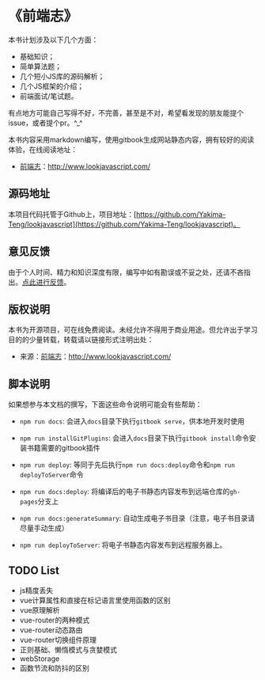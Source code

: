 # 《前端志》

本书计划涉及以下几个方面：

- 基础知识；
- 简单算法题；
- 几个短小JS库的源码解析；
- 几个JS框架的介绍；
- 前端面试/笔试题。

有点地方可能自己写得不好，不完善，甚至是不对，希望看发现的朋友能提个issue，或者提个pr。^_^

本书内容采用markdown编写，使用gitbook生成网站静态内容，拥有较好的阅读体验，在线阅读地址：

- [前端志](http://www.lookjavascript.com/)：http://www.lookjavascript.com/


## 源码地址

本项目代码托管于Github上，项目地址：[https://github.com/Yakima-Teng/lookjavascript](https://github.com/Yakima-Teng/lookjavascript)。


## 意见反馈

由于个人时间、精力和知识深度有限，编写中如有勘误或不妥之处，还请不吝指出。[点此进行反馈](https://github.com/Yakima-Teng/lookjavascript/issues)。


## 版权说明

本书为开源项目，可在线免费阅读。未经允许不得用于商业用途。但允许出于学习目的的少量转载，转载请以链接形式注明出处：

- 来源：[前端志](http://www.lookjavascript.com/)：http://www.lookjavascript.com/


## 脚本说明

如果想参与本文档的撰写，下面这些命令说明可能会有些帮助：

- `npm run docs`: 会进入`docs`目录下执行`gitbook serve`，供本地开发时使用

- `npm run installGitPlugins`: 会进入`docs`目录下执行`gitbook install`命令安装书籍需要的gitbook插件

- `npm run deploy`: 等同于先后执行`npm run docs:deploy`命令和`npm run deployToServer`命令

- `npm run docs:deploy`: 将编译后的电子书静态内容发布到远端仓库的`gh-pages`分支上

- `npm run docs:generateSummary`: 自动生成电子书目录（注意，电子书目录请尽量手动生成）

- `npm run deployToServer`: 将电子书静态内容发布到远程服务器上。


## TODO List


- js精度丢失
- vue计算属性和直接在标记语言里使用函数的区别
- vue原理解析
- vue-router的两种模式
- vue-router动态路由
- vue-router切换组件原理
- 正则基础、懒惰模式与贪婪模式
- webStorage
- 函数节流和防抖的区别
